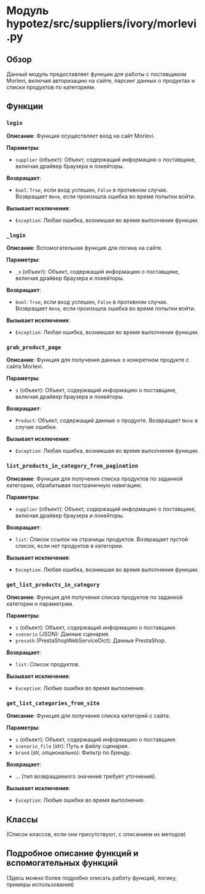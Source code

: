 # Модуль hypotez/src/suppliers/ivory/__morlevi__.py

## Обзор

Данный модуль предоставляет функции для работы с поставщиком Morlevi, включая авторизацию на сайте, парсинг данных о продуктах и списки продуктов по категориям.

## Функции

### `login`

**Описание**: Функция осуществляет вход на сайт Morlevi.

**Параметры**:
- `supplier` (объект): Объект, содержащий информацию о поставщике, включая драйвер браузера и локейторы.

**Возвращает**:
- `bool`: `True`, если вход успешен, `False` в противном случае. Возвращает `None`, если произошла ошибка во время попытки войти.

**Вызывает исключения**:
- `Exception`: Любая ошибка, возникшая во время выполнения функции.


### `_login`

**Описание**: Вспомогательная функция для логина на сайте.

**Параметры**:
- `_s` (объект): Объект, содержащий информацию о поставщике, включая драйвер браузера и локейторы.

**Возвращает**:
- `bool`: `True`, если вход успешен, `False` в противном случае. Возвращает `None`, если произошла ошибка во время попытки войти.

**Вызывает исключения**:
- `Exception`: Любая ошибка, возникшая во время выполнения функции.


### `grab_product_page`

**Описание**: Функция для получения данных о конкретном продукте с сайта Morlevi.

**Параметры**:
- `s` (объект): Объект, содержащий информацию о поставщике, включая драйвер браузера и локейторы.

**Возвращает**:
- `Product`: Объект, содержащий данные о продукте. Возвращает `None` в случае ошибки.

**Вызывает исключения**:
- `Exception`: Любая ошибка, возникшая во время выполнения функции.


### `list_products_in_category_from_pagination`

**Описание**: Функция для получения списка продуктов по заданной категории, обрабатывая постраничную навигацию.

**Параметры**:
- `supplier` (объект): Объект, содержащий информацию о поставщике, включая драйвер браузера и локейторы.

**Возвращает**:
- `list`: Список ссылок на страницы продуктов. Возвращает пустой список, если нет продуктов в категории.

**Вызывает исключения**:
- `Exception`: Любая ошибка, возникшая во время выполнения функции.


### `get_list_products_in_category`

**Описание**: Функция для получения списка продуктов по заданной категории и параметрам.

**Параметры**:
- `s` (объект): Объект, содержащий информацию о поставщике.
- `scenario` (JSON): Данные сценария.
- `presath` (PrestaShopWebServiceDict): Данные PrestaShop.

**Возвращает**:
- `list`: Список продуктов.

**Вызывает исключения**:
- `Exception`: Любые ошибки во время выполнения.


### `get_list_categories_from_site`

**Описание**: Функция для получения списка категорий с сайта.

**Параметры**:
- `s` (объект): Объект, содержащий информацию о поставщике.
- `scenario_file` (str): Путь к файлу сценария.
- `brand` (str, опционально): Фильтр по бренду.

**Возвращает**:
- ... (тип возвращаемого значения требует уточнения).

**Вызывает исключения**:
- `Exception`: Любые ошибки во время выполнения.


## Классы

(Список классов, если они присутствуют, с описанием их методов)


## Подробное описание функций и вспомогательных функций

(Здесь можно более подробно описать работу функций, логику, примеры использования)